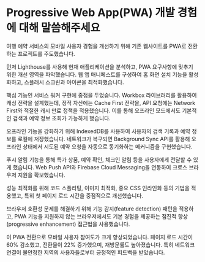 # Progressive Web App(PWA) 개발 경험에 대해 말씀해주세요

여행 예약 서비스의 모바일 사용자 경험을 개선하기 위해 기존 웹사이트를 PWA로 전환하는 프로젝트를 주도했습니다.

먼저 Lighthouse를 사용해 현재 애플리케이션을 분석하고, PWA 요구사항에 맞추기 위한 개선 영역을 파악했습니다. 웹 앱 매니페스트를 구성하여 홈 화면 설치 기능을 활성화하고, 스플래시 스크린과 아이콘을 최적화했습니다.

핵심 기능인 서비스 워커 구현에 중점을 두었습니다. Workbox 라이브러리를 활용하여 캐싱 전략을 설계했는데, 정적 자산에는 Cache First 전략을, API 요청에는 Network First와 적절한 캐시 만료 정책을 적용했습니다. 이를 통해 오프라인 모드에서도 기본적인 검색과 예약 정보 조회가 가능하게 했습니다.

오프라인 기능을 강화하기 위해 IndexedDB를 사용하여 사용자의 검색 기록과 예약 정보를 로컬에 저장했습니다. 네트워크가 복구되면 Background Sync API를 활용해 오프라인 상태에서 시도된 예약 요청을 자동으로 동기화하는 메커니즘을 구현했습니다.

푸시 알림 기능을 통해 특가 상품, 예약 확인, 체크인 알림 등을 사용자에게 전달할 수 있게 했습니다. Web Push API와 Firebase Cloud Messaging을 연동하여 크로스 브라우저 지원을 확보했습니다.

성능 최적화를 위해 코드 스플리팅, 이미지 최적화, 중요 CSS 인라인화 등의 기법을 적용했고, 특히 첫 페이지 로드 시간을 중점적으로 개선했습니다.

브라우저 호환성 문제를 해결하기 위해 기능 감지(feature detection) 패턴을 적용하고, PWA 기능을 지원하지 않는 브라우저에서도 기본 경험을 제공하는 점진적 향상(progressive enhancement) 접근법을 사용했습니다.

이 PWA 전환으로 모바일 사용자 참여도가 크게 향상되었습니다. 페이지 로드 시간이 60% 감소했고, 전환율이 22% 증가했으며, 재방문률도 높아졌습니다. 특히 네트워크 연결이 불안정한 지역의 사용자들로부터 긍정적인 피드백을 받았습니다.